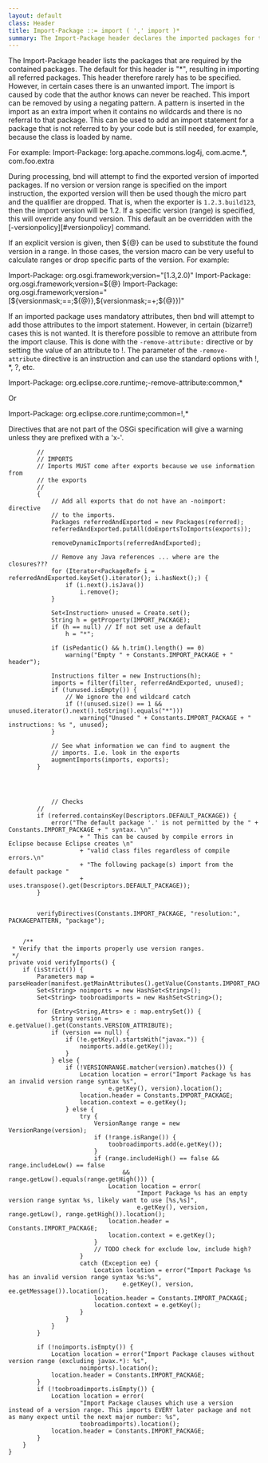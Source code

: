 ```yaml
---
layout: default
class: Header
title: Import-Package ::= import ( ',' import )* 
summary: The Import-Package header declares the imported packages for this bundle. 
---
```

The Import-Package header lists the packages that are required by the contained packages. The default for this header is "*", resulting in importing all referred packages. This header therefore rarely has to be specified. However, in certain cases there is an unwanted import. The import is caused by code that the author knows can never be reached. This import can be removed by using a negating pattern. A pattern is inserted in the import as an extra import when it contains no wildcards and there is no referral to that package. This can be used to add an import statement for a package that is not referred to by your code but is still needed, for example, because the class is loaded by name.

For example:
  Import-Package: !org.apache.commons.log4j, com.acme.*,
     com.foo.extra

During processing, bnd will attempt to find the exported version of imported packages. If no version or version range is specified on the import instruction, the exported version will then be used though the micro part and the qualifier are dropped. That is, when the exporter is `1.2.3.build123`, then the import version will be 1.2. If a specific version (range) is specified, this will override any found version. This default an be overridden with the [-versionpolicy][#versionpolicy] command.

If an explicit version is given, then ${@} can be used to substitute the found version in a range. In those cases, the version macro can be very useful to calculate ranges or drop specific parts of the version. For example:

  Import-Package: org.osgi.framework;version="[1.3,2.0)"
  Import-Package: org.osgi.framework;version=${@}
  Import-Package: org.osgi.framework;version="[${versionmask;==;${@}},${versionmask;=+;${@}})"

If an imported package uses mandatory attributes, then bnd will attempt to add those attributes to the import statement. However, in certain (bizarre!) cases this is not wanted. It is therefore possible to remove an attribute from the import clause. This is done with the `-remove-attribute:` directive or by setting the value of an attribute to !. The parameter of the `-remove-attribute` directive is an instruction and can use the standard options with !, *, ?, etc.

  Import-Package: org.eclipse.core.runtime;-remove-attribute:common,*

Or

  Import-Package: org.eclipse.core.runtime;common=!,*

Directives that are not part of the OSGi specification will give a warning unless they are prefixed with a 'x-'.

	
			//
			// IMPORTS
			// Imports MUST come after exports because we use information from
			// the exports
			//
			{
				// Add all exports that do not have an -noimport: directive
				// to the imports.
				Packages referredAndExported = new Packages(referred);
				referredAndExported.putAll(doExportsToImports(exports));

				removeDynamicImports(referredAndExported);

				// Remove any Java references ... where are the closures???
				for (Iterator<PackageRef> i = referredAndExported.keySet().iterator(); i.hasNext();) {
					if (i.next().isJava())
						i.remove();
				}

				Set<Instruction> unused = Create.set();
				String h = getProperty(IMPORT_PACKAGE);
				if (h == null) // If not set use a default
					h = "*";

				if (isPedantic() && h.trim().length() == 0)
					warning("Empty " + Constants.IMPORT_PACKAGE + " header");

				Instructions filter = new Instructions(h);
				imports = filter(filter, referredAndExported, unused);
				if (!unused.isEmpty()) {
					// We ignore the end wildcard catch
					if (!(unused.size() == 1 && unused.iterator().next().toString().equals("*")))
						warning("Unused " + Constants.IMPORT_PACKAGE + " instructions: %s ", unused);
				}

				// See what information we can find to augment the
				// imports. I.e. look in the exports
				augmentImports(imports, exports);
			}
	
	
	
	
				// Checks
			//
			if (referred.containsKey(Descriptors.DEFAULT_PACKAGE)) {
				error("The default package '.' is not permitted by the " + Constants.IMPORT_PACKAGE + " syntax. \n"
						+ " This can be caused by compile errors in Eclipse because Eclipse creates \n"
						+ "valid class files regardless of compile errors.\n"
						+ "The following package(s) import from the default package "
						+ uses.transpose().get(Descriptors.DEFAULT_PACKAGE));
			}
	
	
			verifyDirectives(Constants.IMPORT_PACKAGE, "resolution:", PACKAGEPATTERN, "package");
	
	
		/**
	 * Verify that the imports properly use version ranges.
	 */
	private void verifyImports() {
		if (isStrict()) {
			Parameters map = parseHeader(manifest.getMainAttributes().getValue(Constants.IMPORT_PACKAGE));
			Set<String> noimports = new HashSet<String>();
			Set<String> toobroadimports = new HashSet<String>();

			for (Entry<String,Attrs> e : map.entrySet()) {
				String version = e.getValue().get(Constants.VERSION_ATTRIBUTE);
				if (version == null) {
					if (!e.getKey().startsWith("javax.")) {
						noimports.add(e.getKey());
					}
				} else {
					if (!VERSIONRANGE.matcher(version).matches()) {
						Location location = error("Import Package %s has an invalid version range syntax %s",
								e.getKey(), version).location();
						location.header = Constants.IMPORT_PACKAGE;
						location.context = e.getKey();
					} else {
						try {
							VersionRange range = new VersionRange(version);
							if (!range.isRange()) {
								toobroadimports.add(e.getKey());
							}
							if (range.includeHigh() == false && range.includeLow() == false
									&& range.getLow().equals(range.getHigh())) {
								Location location = error(
										"Import Package %s has an empty version range syntax %s, likely want to use [%s,%s]",
										e.getKey(), version, range.getLow(), range.getHigh()).location();
								location.header = Constants.IMPORT_PACKAGE;
								location.context = e.getKey();
							}
							// TODO check for exclude low, include high?
						}
						catch (Exception ee) {
							Location location = error("Import Package %s has an invalid version range syntax %s:%s",
									e.getKey(), version, ee.getMessage()).location();
							location.header = Constants.IMPORT_PACKAGE;
							location.context = e.getKey();
						}
					}
				}
			}

			if (!noimports.isEmpty()) {
				Location location = error("Import Package clauses without version range (excluding javax.*): %s",
						noimports).location();
				location.header = Constants.IMPORT_PACKAGE;
			}
			if (!toobroadimports.isEmpty()) {
				Location location = error(
						"Import Package clauses which use a version instead of a version range. This imports EVERY later package and not as many expect until the next major number: %s",
						toobroadimports).location();
				location.header = Constants.IMPORT_PACKAGE;
			}
		}
	}

	